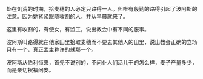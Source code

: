 处在饥荒的时期，拾麦穗的人必定只路得一人。但唯有殷勤的路得引起了波阿斯的注意。因为她紧紧跟随收割的人，并从早晨就来了。

这里有收割的，有使女，有监工，说出教会中有不同的服事。

波阿斯叫路得就在他家田里拾取麦穗而不要去其他人的田里，说出教会正确的立场只有一个，真正孟主称许的就那一个。

波阿斯从伯利恒来，首先不说别的，不问仆人们活儿干的怎么样，麦子产量多少，而是亲切祝福问安。
